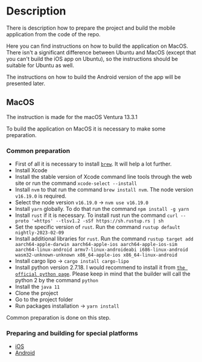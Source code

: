 # Description

There is description how to prepare the project and build the mobile application from the code of the repo.

Here you can find instructions on how to build the application on MacOS. There isn't a significant difference between Ubuntu and MacOS (except that you can't build the iOS app on Ubuntu), so the instructions should be suitable for Ubuntu as well.

The instructions on how to build the Android version of the app will be presented later.

## MacOS

The instruction is made for the macOS Ventura 13.3.1

To build the application on MacOS it is necessary to make some preparation.

### Common preparation

- First of all it is necessary to install [`brew`](https://brew.sh/). It will help a lot further.
- Install Xcode
- Install the stable version of Xcode command line tools through the web site or run the command `xcode-select --install`
- Install `nvm` to that run the command `brew install nvm`. The node version `v16.19.0` is required.
- Select the node version `v16.19.0` -> `nvm use v16.19.0`
- Install `yarn` globally. To do that run the command `npm install -g yarn`
- Install `rust` if it is necessary. To install rust run the command `curl --proto '=https' --tlsv1.2 -sSf https://sh.rustup.rs | sh`
- Set the specific version of `rust`. Run the command `rustup default nightly-2023-02-09`
- Install additional libraries for `rust`. Run the command `rustup target add aarch64-apple-darwin aarch64-apple-ios aarch64-apple-ios-sim aarch64-linux-android armv7-linux-androideabi i686-linux-android wasm32-unknown-unknown x86_64-apple-ios x86_64-linux-android`
- Install cargo lipo -> `cargo install cargo-lipo`
- Install python version 2.7.18. I would recommend to install it from [`the official python page`](https://www.python.org/downloads/release/python-2718/). Please keep in mind that the builder will call the python 2 by the command `python`
- Install the `java 11`
- Clone the project
- Go to the project folder
- Run packages installation -> `yarn install`

Common preparation is done on this step.

### Preparing and building for special platforms

- [iOS](./Preparing_and_building_iOS.md)
- [Android](./Preparing_and_building_Android.md)
